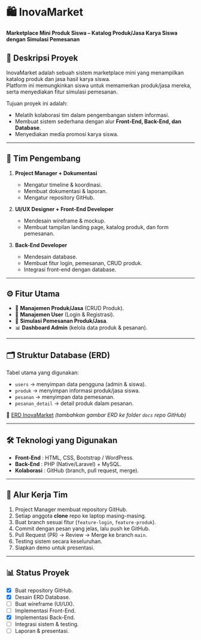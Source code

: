 # 🛍️ InovaMarket
**Marketplace Mini Produk Siswa – Katalog Produk/Jasa Karya Siswa dengan Simulasi Pemesanan**

## 📌 Deskripsi Proyek
InovaMarket adalah sebuah sistem marketplace mini yang menampilkan katalog produk dan jasa hasil karya siswa.  
Platform ini memungkinkan siswa untuk memamerkan produk/jasa mereka, serta menyediakan fitur simulasi pemesanan.  

Tujuan proyek ini adalah:
- Melatih kolaborasi tim dalam pengembangan sistem informasi.  
- Membuat sistem sederhana dengan alur **Front-End, Back-End, dan Database**.  
- Menyediakan media promosi karya siswa.  

---

## 👥 Tim Pengembang
1. **Project Manager + Dokumentasi**
   - Mengatur timeline & koordinasi.  
   - Membuat dokumentasi & laporan.  
   - Mengatur repository GitHub.  

2. **UI/UX Designer + Front-End Developer**
   - Mendesain wireframe & mockup.  
   - Membuat tampilan landing page, katalog produk, dan form pemesanan.  

3. **Back-End Developer**
   - Mendesain database.  
   - Membuat fitur login, pemesanan, CRUD produk.  
   - Integrasi front-end dengan database.  

---

## ⚙️ Fitur Utama
- 📂 **Manajemen Produk/Jasa** (CRUD Produk).  
- 👤 **Manajemen User** (Login & Registrasi).  
- 🛒 **Simulasi Pemesanan Produk/Jasa**.  
- 📊 **Dashboard Admin** (kelola data produk & pesanan).  

---

## 🗂️ Struktur Database (ERD)
Tabel utama yang digunakan:
- `users` → menyimpan data pengguna (admin & siswa).  
- `produk` → menyimpan informasi produk/jasa siswa.  
- `pesanan` → menyimpan data pemesanan.  
- `pesanan_detail` → detail produk dalam pesanan.  

📌 [ERD InovaMarket](./docs/InovaMarket_ERD.png) *(tambahkan gambar ERD ke folder `docs` repo GitHub)*  

---

## 🛠️ Teknologi yang Digunakan
- **Front-End** : HTML, CSS, Bootstrap / WordPress.  
- **Back-End** : PHP (Native/Laravel) + MySQL.  
- **Kolaborasi** : GitHub (branch, pull request, merge).  

---

## 🚀 Alur Kerja Tim
1. Project Manager membuat repository GitHub.  
2. Setiap anggota **clone** repo ke laptop masing-masing.  
3. Buat branch sesuai fitur (`feature-login`, `feature-produk`).  
4. Commit dengan pesan yang jelas, lalu push ke GitHub.  
5. Pull Request (PR) → Review → Merge ke branch `main`.  
6. Testing sistem secara keseluruhan.  
7. Siapkan demo untuk presentasi.  

---

## 📊 Status Proyek
- [x] Buat repository GitHub.  
- [x] Desain ERD Database.  
- [ ] Buat wireframe (UI/UX).  
- [ ] Implementasi Front-End.  
- [x] Implementasi Back-End.  
- [ ] Integrasi sistem & testing.  
- [ ] Laporan & presentasi.  
